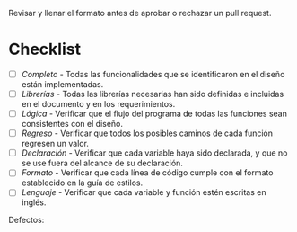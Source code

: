 Revisar y llenar el formato antes de aprobar o rechazar un pull request.

# Checklist
 - [ ] *Completo* - Todas las funcionalidades que se identificaron en el diseño están implementadas.
 - [ ] *Librerías* - Todas las librerías necesarias han sido definidas e incluidas en el documento y en los requerimientos.
 - [ ] *Lógica* - Verificar que el flujo del programa de todas las funciones sean consistentes con el diseño.
 - [ ] *Regreso* - Verificar que todos los posibles caminos de cada función regresen un valor.
 - [ ] *Declaración* - Verificar que cada variable haya sido declarada, y que no se use fuera del alcance de su declaración.
 - [ ] *Formato* - Verificar que cada línea de código cumple con el formato establecido en la guía de estilos.
 - [ ] *Lenguaje* - Verificar que cada variable y función estén escritas en inglés.
 
 Defectos: 
